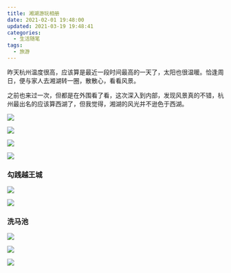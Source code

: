 ```yaml
---
title: 湘湖游玩相册
date: 2021-02-01 19:48:00
updated: 2021-03-19 19:48:41
categories: 
  - 生活随笔
tags: 
  - 旅游
---
```




昨天杭州温度很高，应该算是最近一段时间最高的一天了，太阳也很温暖。恰逢周日，便与家人去湘湖转一圈，散散心，看看风景。

之前也来过一次，但都是在外围看了看，这次深入到内部，发现风景真的不错，杭州最出名的应该算西湖了，但我觉得，湘湖的风光并不逊色于西湖。

![](https://shuxhan-imgbed.oss-cn-hangzhou.aliyuncs.com/img/2fb1f2ebe4e5f0ba81f69aea58f082d.jpg)

![](https://shuxhan-imgbed.oss-cn-hangzhou.aliyuncs.com/img/bbe7e79fd9a29b104340d4c98371c05.jpg)

![](https://shuxhan-imgbed.oss-cn-hangzhou.aliyuncs.com/img/97dc8064bcb64525c77a9cfe0cf4cc4.jpg)

![](https://shuxhan-imgbed.oss-cn-hangzhou.aliyuncs.com/img/141b5ee9a63925cf543dee435cb47c6.jpg)

### 勾践越王城

![](https://shuxhan-imgbed.oss-cn-hangzhou.aliyuncs.com/img/64da40c43126e53c4277e329ec31c04.jpg)

![](https://shuxhan-imgbed.oss-cn-hangzhou.aliyuncs.com/img/25a9142b1479907bdc9d55d537da006.jpg)

### 洗马池

![](https://shuxhan-imgbed.oss-cn-hangzhou.aliyuncs.com/img/71ce9b0ea311afad2e43538a9ce683f.jpg)

![](https://shuxhan-imgbed.oss-cn-hangzhou.aliyuncs.com/img/b22c05bf33fde0e7af22d420bae317c.jpg)

![](https://shuxhan-imgbed.oss-cn-hangzhou.aliyuncs.com/img/c61f15d8c8bffb99b08495694703807.jpg)
